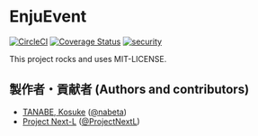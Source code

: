 # EnjuEvent
[![CircleCI](https://circleci.com/gh/next-l/enju_event.svg?style=svg)](https://circleci.com/gh/next-l/enju_event)
[![Coverage Status](https://coveralls.io/repos/github/next-l/enju_event/badge.svg?branch=master)](https://coveralls.io/github/next-l/enju_event?branch=master)
[![security](https://hakiri.io/github/next-l/enju_event/master.svg)](https://hakiri.io/github/next-l/enju_event/master)

This project rocks and uses MIT-LICENSE.

## 製作者・貢献者 (Authors and contributors)
* [TANABE, Kosuke](https://github.com/nabeta) ([@nabeta](https://twitter.com/nabeta))
* [Project Next-L](https://www.next-l.jp) ([@ProjectNextL](https://twitter.com/ProjectNextL))

